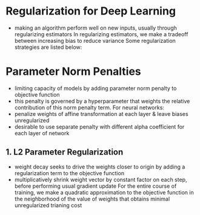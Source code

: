 # Regularization for Deep Learning 
- making an algorithm perform well on new inputs, usually through regularizing estimators 
In regularizing estimators, we make a tradeoff between increasing bias to reduce variance 
Some regularization strategies are listed below: 

# Parameter Norm Penalties
- limiting capacity of models by adding parameter norm penalty to objective function 
- this penalty is governed by a hyperparameter that weights the relative contribution of this norm penalty term.
For neural networks: 
- penalize weights of affine transformation at each layer & leave biases unregularized 
- desirable to use separate penalty with different alpha coefficient for each layer of network

## 1. L2 Parameter Regularization 
- weight decay seeks to drive the weights closer to origin by adding a regularization term to the objective function 
- multiplicatively shrink weight vector by constant factor on each step, before performing usual gradient update 
For the entire course of training, we make a quadratic approximation to the objective function in the neighborhood of the value of weights that obtains 
minimal unregularized trianing cost 
